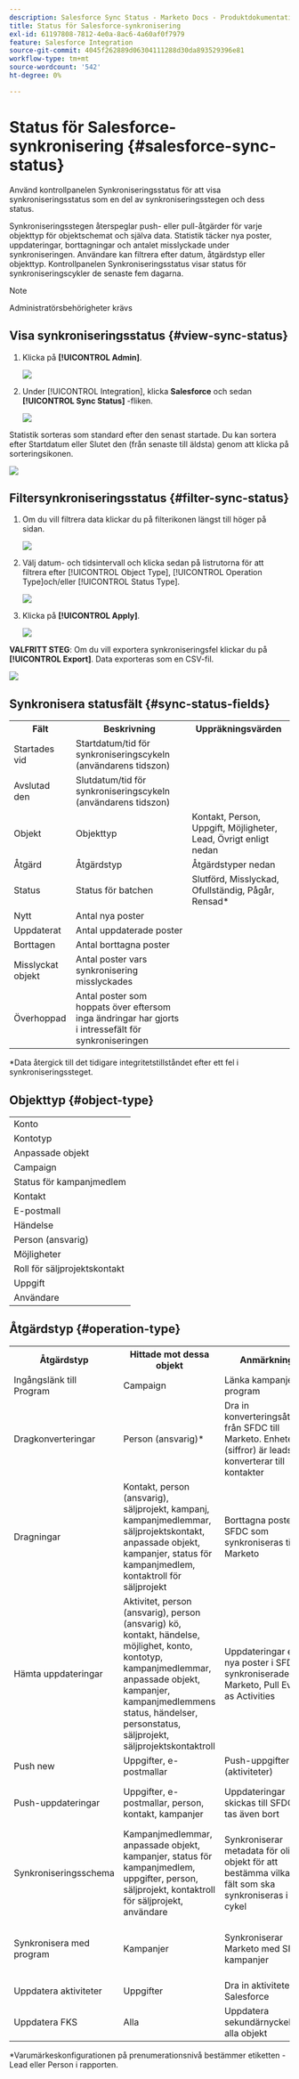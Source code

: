```yaml
---
description: Salesforce Sync Status - Marketo Docs - Produktdokumentation
title: Status för Salesforce-synkronisering
exl-id: 61197808-7812-4e0a-8ac6-4a60af0f7979
feature: Salesforce Integration
source-git-commit: 4045f262889d06304111288d30da893529396e81
workflow-type: tm+mt
source-wordcount: '542'
ht-degree: 0%

---
```


# Status för Salesforce-synkronisering {#salesforce-sync-status}

Använd kontrollpanelen Synkroniseringsstatus för att visa synkroniseringsstatus som en del av synkroniseringsstegen och dess status.

Synkroniseringsstegen återspeglar push- eller pull-åtgärder för varje objekttyp för objektschemat och själva data. Statistik täcker nya poster, uppdateringar, borttagningar och antalet misslyckade under synkroniseringen. Användare kan filtrera efter datum, åtgärdstyp eller objekttyp. Kontrollpanelen Synkroniseringsstatus visar status för synkroniseringscykler de senaste fem dagarna.

>[!NOTE]
>
>Administratörsbehörigheter krävs

## Visa synkroniseringsstatus {#view-sync-status}

1. Klicka på **[!UICONTROL Admin]**.

   ![](assets/salesforce-sync-status-1.png)

1. Under [!UICONTROL Integration], klicka **Salesforce** och sedan **[!UICONTROL Sync Status]** -fliken.

   ![](assets/salesforce-sync-status-2.png)

Statistik sorteras som standard efter den senast startade. Du kan sortera efter Startdatum eller Slutet den (från senaste till äldsta) genom att klicka på sorteringsikonen.

![](assets/salesforce-sync-status-3.png)

## Filtersynkroniseringsstatus {#filter-sync-status}

1. Om du vill filtrera data klickar du på filterikonen längst till höger på sidan.

   ![](assets/salesforce-sync-status-4.png)

1. Välj datum- och tidsintervall och klicka sedan på listrutorna för att filtrera efter [!UICONTROL Object Type], [!UICONTROL Operation Type]och/eller [!UICONTROL Status Type].

   ![](assets/salesforce-sync-status-5.png)

1. Klicka på **[!UICONTROL Apply]**.

   ![](assets/salesforce-sync-status-6.png)

**VALFRITT STEG**: Om du vill exportera synkroniseringsfel klickar du på **[!UICONTROL Export]**. Data exporteras som en CSV-fil.

![](assets/salesforce-sync-status-7.png)

## Synkronisera statusfält {#sync-status-fields}

<table> 
 <colgroup> 
  <col> 
  <col> 
  <col> 
 </colgroup> 
 <tbody> 
  <tr> 
   <th>Fält</th> 
   <th>Beskrivning</th> 
   <th>Uppräkningsvärden</th> 
  </tr> 
  <tr> 
   <td colspan="1">Startades vid</td> 
   <td colspan="1">Startdatum/tid för synkroniseringscykeln (användarens tidszon)</td> 
   <td colspan="1"></td> 
  </tr>  
  <tr> 
   <td colspan="1">Avslutad den</td> 
   <td colspan="1">Slutdatum/tid för synkroniseringscykeln (användarens tidszon)</td> 
   <td colspan="1"></td> 
  </tr> 
  <tr> 
   <td colspan="1">Objekt</td> 
   <td colspan="1">Objekttyp</td> 
   <td colspan="1">Kontakt, Person, Uppgift, Möjligheter, Lead, Övrigt enligt nedan</td> 
  </tr>  
  <tr> 
   <td colspan="1">Åtgärd</td> 
   <td colspan="1">Åtgärdstyp</td> 
   <td colspan="1">Åtgärdstyper nedan</td> 
  </tr>  
  <tr> 
   <td colspan="1">Status</td> 
   <td colspan="1">Status för batchen</td> 
   <td colspan="1">Slutförd, Misslyckad, Ofullständig, Pågår, Rensad*</td> 
  </tr>
  <tr> 
   <td colspan="1">Nytt</td> 
   <td colspan="1">Antal nya poster</td> 
   <td colspan="1"></td> 
  </tr>  
  <tr> 
   <td colspan="1">Uppdaterat</td> 
   <td colspan="1">Antal uppdaterade poster</td> 
   <td colspan="1"></td> 
  </tr>  
  <tr> 
   <td colspan="1">Borttagen</td> 
   <td colspan="1">Antal borttagna poster</td> 
   <td colspan="1"></td> 
  </tr> 
  <tr> 
   <td colspan="1">Misslyckat objekt</td> 
   <td colspan="1">Antal poster vars synkronisering misslyckades</td> 
   <td colspan="1"><br></td> 
  </tr>  
  <tr> 
   <td colspan="1">Överhoppad</td> 
   <td colspan="1">Antal poster som hoppats över eftersom inga ändringar har gjorts i intressefält för synkroniseringen</td> 
   <td colspan="1"></td> 
  </tr>  
 </tbody> 
</table>

&#42;Data återgick till det tidigare integritetstillståndet efter ett fel i synkroniseringssteget.

## Objekttyp {#object-type}

<table> 
 <colgroup> 
  <col> 
 </colgroup> 
 <tbody> 
  <tr> 
   <td colspan="1">Konto</td> 
  </tr>  
  <tr> 
   <td colspan="1">Kontotyp</td> 
  </tr> 
  <tr> 
   <td colspan="1">Anpassade objekt</td> 
  </tr>  
  <tr> 
   <td colspan="1">Campaign</td> 
  </tr>  
  <tr> 
   <td colspan="1">Status för kampanjmedlem</td> 
  </tr>
  <tr> 
   <td colspan="1">Kontakt</td> 
  </tr>  
  <tr> 
   <td colspan="1">E-postmall</td> 
  </tr>  
  <tr> 
   <td colspan="1">Händelse</td> 
  </tr> 
  <tr> 
   <td colspan="1">Person (ansvarig)</td> 
  </tr>  
  <tr> 
   <td colspan="1">Möjligheter</td> 
  </tr>  
  <tr> 
   <td colspan="1">Roll för säljprojektskontakt</td> 
  </tr>  
  <tr> 
   <td colspan="1">Uppgift</td> 
  </tr>  
  <tr> 
   <td colspan="1">Användare</td> 
  </tr>  
 </tbody> 
</table>

## Åtgärdstyp {#operation-type}

<table> 
 <colgroup> 
  <col> 
  <col> 
  <col>
  <col> 
 </colgroup> 
 <tbody> 
  <tr> 
   <th>Åtgärdstyp</th> 
   <th>Hittade mot dessa objekt</th> 
   <th>Anmärkningar</th> 
   <th>Åtgärdstyp</th>
  </tr> 
  <tr> 
   <td colspan="1">Ingångslänk till Program</td> 
   <td colspan="1">Campaign</td> 
   <td colspan="1">Länka kampanjer till program</td> 
   <td colspan="1">Uppdatera</td>
  </tr>  
  <tr> 
   <td colspan="1">Dragkonverteringar</td> 
   <td colspan="1">Person (ansvarig)*</td> 
   <td colspan="1">Dra in konverteringsåtgärder från SFDC till Marketo. Enheter (siffror) är leads som konverterar till kontakter</td> 
   <td colspan="1">Uppdatering, misslyckades eller hoppades över</td>
  </tr> 
  <tr> 
   <td colspan="1">Dragningar</td> 
   <td colspan="1">Kontakt, person (ansvarig), säljprojekt, kampanj, kampanjmedlemmar, säljprojektskontakt, anpassade objekt, kampanjer, status för kampanjmedlem, kontaktroll för säljprojekt</td> 
   <td colspan="1">Borttagna poster för SFDC som synkroniseras till Marketo</td> 
   <td colspan="1">Borttagen, misslyckades eller hoppades över</td>
  </tr>  
  <tr> 
   <td colspan="1">Hämta uppdateringar</td> 
   <td colspan="1">Aktivitet, person (ansvarig), person (ansvarig) kö, kontakt, händelse, möjlighet, konto, kontotyp, kampanjmedlemmar, anpassade objekt, kampanjer, kampanjmedlemmens status, händelser, personstatus, säljprojekt, säljprojektskontaktroll</td> 
   <td colspan="1">Uppdateringar eller nya poster i SFDC synkroniserade med Marketo, Pull Events as Activities</td> 
   <td colspan="1">Nytt, uppdaterat, misslyckat objekt eller överhoppat</td>
  </tr>  
  <tr> 
   <td colspan="1">Push new</td> 
   <td colspan="1">Uppgifter, e-postmallar</td> 
   <td colspan="1">Push-uppgifter (aktiviteter)</td> 
   <td colspan="1"></td>
  </tr>
  <tr> 
   <td colspan="1">Push-uppdateringar</td> 
   <td colspan="1">Uppgifter, e-postmallar, person, kontakt, kampanjer</td> 
   <td colspan="1">Uppdateringar skickas till SFDC och tas även bort</td> 
   <td colspan="1">Uppdatering, misslyckades eller hoppades över</td>
  </tr>  
  <tr> 
   <td colspan="1">Synkroniseringsschema</td> 
   <td colspan="1">Kampanjmedlemmar, anpassade objekt, kampanjer, status för kampanjmedlem, uppgifter, person, säljprojekt, kontaktroll för säljprojekt, användare</td> 
   <td colspan="1">Synkroniserar metadata för olika objekt för att bestämma vilka nya fält som ska synkroniseras i nästa cykel</td> 
   <td colspan="1"></td>
  </tr>  
  <tr> 
   <td colspan="1">Synkronisera med program</td> 
   <td colspan="1">Kampanjer</td> 
   <td colspan="1">Synkroniserar Marketo med SFDC-kampanjer</td> 
   <td colspan="1">Nytt, Uppdateringar, Misslyckades eller Överhoppat</td>
  </tr> 
  <tr> 
   <td colspan="1">Uppdatera aktiviteter</td> 
   <td colspan="1">Uppgifter</td> 
   <td colspan="1">Dra in aktiviteter från Salesforce</td> 
   <td colspan="1"></td>
  </tr>  
  <tr> 
   <td colspan="1">Uppdatera FKS</td> 
   <td colspan="1">Alla</td> 
   <td colspan="1">Uppdatera sekundärnyckel för alla objekt</td> 
   <td colspan="1">Ej tillämpligt</td>
  </tr>  
 </tbody> 
</table>

&#42;Varumärkeskonfigurationen på prenumerationsnivå bestämmer etiketten - Lead eller Person i rapporten.
